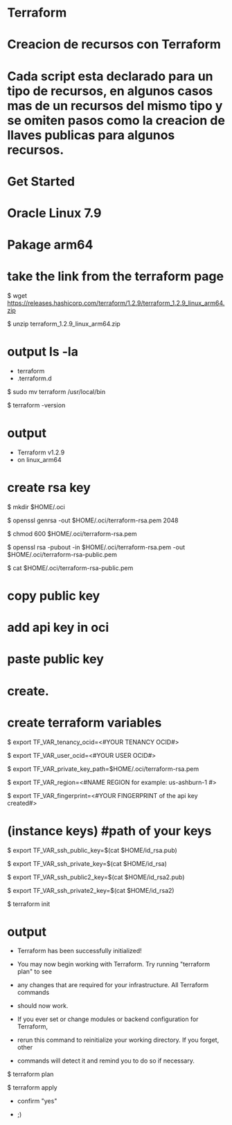 # Terraform

# Creacion de recursos con Terraform

# Cada script esta declarado para un tipo de recursos, en algunos casos mas de un recursos del mismo tipo y se omiten pasos como la creacion de llaves publicas para algunos recursos.

# Get Started

# Oracle Linux 7.9

# Pakage arm64

# take the link from the terraform page

$ wget https://releases.hashicorp.com/terraform/1.2.9/terraform_1.2.9_linux_arm64.zip

$ unzip terraform_1.2.9_linux_arm64.zip

# output ls -la
- terraform
- .terraform.d

$ sudo mv terraform /usr/local/bin

$ terraform -version

# output 
- Terraform v1.2.9
- on linux_arm64


# create rsa key

$ mkdir $HOME/.oci

$ openssl genrsa -out $HOME/.oci/terraform-rsa.pem 2048

$ chmod 600 $HOME/.oci/terraform-rsa.pem

$ openssl rsa -pubout -in $HOME/.oci/terraform-rsa.pem -out $HOME/.oci/terraform-rsa-public.pem

$ cat $HOME/.oci/terraform-rsa-public.pem

# copy public key

# add api key in oci

# paste public key

# create.


# create terraform variables

$ export TF_VAR_tenancy_ocid=<#YOUR TENANCY OCID#>

$ export TF_VAR_user_ocid=<#YOUR USER OCID#>

$ export TF_VAR_private_key_path=$HOME/.oci/terraform-rsa.pem

$ export TF_VAR_region=<#NAME REGION for example: us-ashburn-1 #>

$ export TF_VAR_fingerprint=<#YOUR FINGERPRINT of the api key created#>

# (instance keys) #path of your keys

$ export TF_VAR_ssh_public_key=$(cat $HOME/id_rsa.pub) 

$ export TF_VAR_ssh_private_key=$(cat $HOME/id_rsa)

$ export TF_VAR_ssh_public2_key=$(cat $HOME/id_rsa2.pub)

$ export TF_VAR_ssh_private2_key=$(cat $HOME/id_rsa2)



$ terraform init

# output
- Terraform has been successfully initialized!

- You may now begin working with Terraform. Try running "terraform plan" to see
- any changes that are required for your infrastructure. All Terraform commands
- should now work.

- If you ever set or change modules or backend configuration for Terraform,
- rerun this command to reinitialize your working directory. If you forget, other
- commands will detect it and remind you to do so if necessary.

$ terraform plan

$ terraform apply

- confirm "yes"

- ;)
